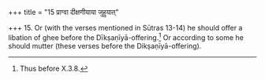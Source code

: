 +++
title = "15 प्राग्वा दीक्षणीयाया जुहुयात्"

+++
15. Or (with the verses mentioned in Sūtras 13-14) he should offer a libation of ghee before the Dīkṣaṇīyā-offering.[^1] Or according to some he should mutter (these verses before the Dikṣaṇīyā-offering).  


[^1]: Thus before X.3.8.
